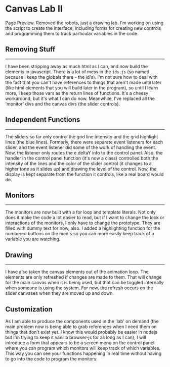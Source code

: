 # Canvas Lab II
 
 [Page Preview](https://klins75.github.io/canvasLab/). 
Removed the robots, just a drawing lab. I'm working on using the script to create the interface, including forms for creating new controls and programming them to track particular variables in the code.

## Removing Stuff
---
I have been stripping away as much html as I can, and now build the elements in javascript. There is a lot of mess in the `ids.js` (so named because I keep the globals there - the id's). I'm not sure how to deal with the fact that you can't have references to things that aren't made until later (like html elements that you will build later in the program), so until I learn more, I keep those vars as the return lines of functions. It's a cheesy workaround, but it's what I can do now. Meanwhile, I've replaced all the 'monitor' divs and the canvas divs (the slider controls).

## Independent Functions
---
The sliders so far only control the grid line intensity and the grid highlight lines (the blue lines). Formerly, there were separate event listeners for each slider, and the event listener did some of the work of handling the event. Now, the listener only routes the e.deltaY info to the control panel. Also, the handler in the control panel function (it's now a class) controlled both the intensity of the lines and the color of the slider control (it changes to a higher tone as it slides up) and drawing the level of the control. Now, the display is kept separate from the function it controls, like a real board would do.

## Monitors
---
The monitors are now built with a for loop and template literals. Not only does it make the code a lot easier to read, but if I want to change the look or interactions of the monitors, I only have to change the prototype. They are filled with dummy text for now, also. I added a highlighting function for the numbered buttons on the mon's so you can more easily keep track of a variable you are watching.

## Drawing
---
I have also taken the canvas elements out of the animation loop. The elements are only refreshed if changes are made to them. That will change for the main canvas when it is being used, but that can be toggled internally when someone is using the system. For now, the refresh occurs on the slider canvases when they are moved up and down.

## Customization
As I am able to produce the components used in the 'lab' on demand (the main problem now is being able to grab references when I need them on things that don't exist yet. I know this would probably be easier in nodejs but I'm trying to keep it vanilla browser-js for as long as I can), I will introduce a form that appears to be a screen menu on the control panel where you can program which monitors will keep track of which variables. This way you can see your functions happening in real time without having to go into the code to program the monitors. 
